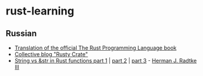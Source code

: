 # rust-learning

## Russian

* [Translation of the official The Rust Programming Language book](https://github.com/ruRust/rust_book_ru)
* [Collective blog "Rusty Crate"](http://rustycrate.ru/)
* [String vs &str in Rust functions part 1](https://habrahabr.ru/post/274485/) | [part 2](https://habrahabr.ru/post/274455/) | [part 3](https://habrahabr.ru/post/274565/) - [Herman J. Radtke III](https://github.com/hjr3)
